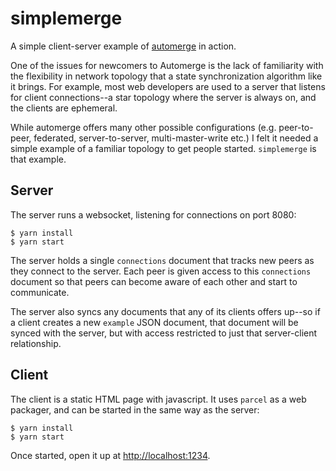 # simplemerge

A simple client-server example of [automerge](https://github.com/automerge/automerge) in action.

One of the issues for newcomers to Automerge is the lack of familiarity with the flexibility in network topology that a state synchronization algorithm like it brings. For example, most web developers are used to a server that listens for client connections--a star topology where the server is always on, and the clients are ephemeral.

While automerge offers many other possible configurations (e.g. peer-to-peer, federated, server-to-server, multi-master-write etc.) I felt it needed a simple example of a familiar topology to get people started. `simplemerge` is that example.

## Server

The server runs a websocket, listening for connections on port 8080:

```
$ yarn install
$ yarn start
```

The server holds a single `connections` document that tracks new peers as they connect to the server. Each peer is given access to this `connections` document so that peers can become aware of each other and start to communicate.

The server also syncs any documents that any of its clients offers up--so if a client creates a new `example` JSON document, that document will be synced with the server, but with access restricted to just that server-client relationship.

## Client

The client is a static HTML page with javascript. It uses `parcel` as a web packager, and can be started in the same way as the server:

```
$ yarn install
$ yarn start
```

Once started, open it up at [http://localhost:1234](http://localhost:1234).
